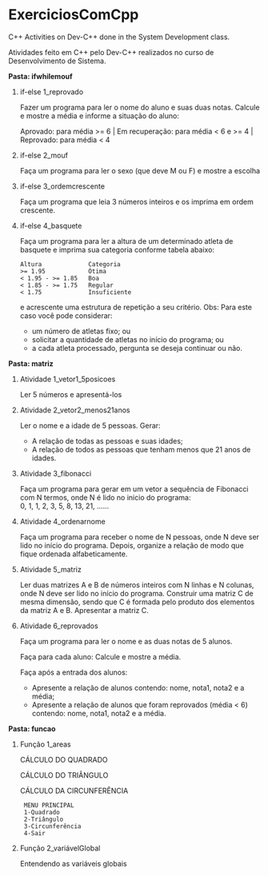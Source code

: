 # ExerciciosComCpp

C++ Activities on Dev-C++ done in the System Development class.

Atividades feito em C++ pelo Dev-C++ realizados no curso de Desenvolvimento de Sistema.



**Pasta: ifwhilemouf**

  1. if-else 1_reprovado 
        
        Fazer um programa para ler o nome do aluno e suas duas notas. Calcule e mostre a média e informe a situação do aluno: 

        Aprovado: para média >= 6 | Em recuperação: para média < 6 e >= 4 | Reprovado: para média < 4  




  2. if-else 2_mouf 
        
        Faça um programa para ler o sexo (que deve M ou F) e mostre a escolha



  3. if-else 3_ordemcrescente 
        
        Faça um programa que leia 3 números inteiros e os imprima em ordem crescente.



  4. if-else 4_basquete
      
        Faça um programa para ler a altura de um determinado atleta de basquete e imprima sua categoria conforme tabela abaixo:
        
         Altura             Categoria
         >= 1.95            Ótima
         < 1.95 - >= 1.85   Boa
         < 1.85 - >= 1.75   Regular
         < 1.75             Insuficiente

        e acrescente uma estrutura de repetição a seu critério. Obs: Para este caso você pode considerar:        
        - um número de atletas fixo; ou        
        - solicitar a quantidade de atletas no início do programa; ou        
        - a cada atleta processado, pergunta se deseja continuar ou não.




**Pasta: matriz**

  1. Atividade 1_vetor1_5posicoes

       Ler 5 números e apresentá-los 


  2. Atividade 2_vetor2_menos21anos

       Ler o nome e a idade de 5 pessoas. Gerar:
       - A relação de todas as pessoas e suas idades;
       - A relação de todos as pessoas que tenham menos que 21 anos de idades.


  3. Atividade 3_fibonacci

        Faça um programa para gerar em um vetor a sequência de Fibonacci com N termos, onde N é lido no inicio do programa:            
        0, 1, 1, 2, 3, 5, 8, 13, 21, ......
   
   
  4. Atividade 4_ordenarnome

       Faça um programa para receber o nome de N pessoas, onde N deve ser lido no início do programa. 
       Depois, organize a relação de modo que fique ordenada alfabeticamente. 
 
  5. Atividade 5_matriz

       Ler duas matrizes A e B de números inteiros com N linhas e N colunas, onde N deve ser lido no início do programa.
       Construir uma matriz C de mesma dimensão, sendo que C é formada pelo produto dos elementos da matriz A e B. Apresentar a matriz C.
 

  6. Atividade 6_reprovados

       Faça um programa para ler o nome e as duas notas de 5 alunos.

       Faça para cada aluno: Calcule e mostre a média.

       Faça após a entrada dos alunos:
        - Apresente a relação de alunos contendo: nome, nota1, nota2 e a média;
        - Apresente a relação de alunos que foram reprovados (média < 6) contendo: nome, nota1, nota2 e a média. 



**Pasta: funcao**
  1. Função 1_areas

       CÁLCULO DO QUADRADO
       
       CÁLCULO DO TRIÂNGULO

       CÁLCULO DA CIRCUNFERÊNCIA
       
       
          MENU PRINCIPAL
          1-Quadrado
          2-Triângulo
          3-Circunferência
          4-Sair 


  2. Função 2_variávelGlobal

       Entendendo as variáveis globais
